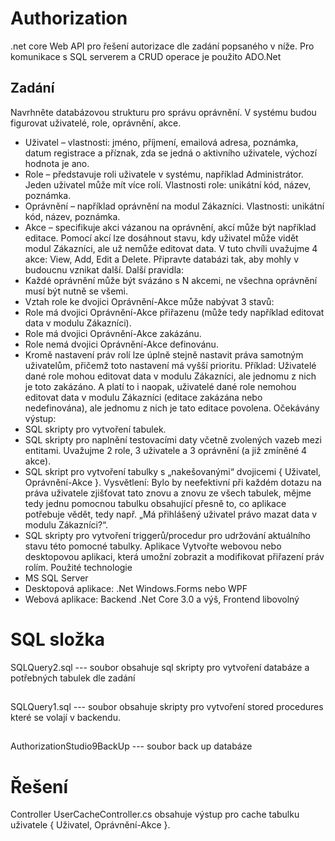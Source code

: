 # Authorization
.net core Web API pro řešení autorizace dle zadání popsaného v níže. Pro komunikace s SQL serverem a CRUD operace je použito ADO.Net

## Zadání
Navrhněte databázovou strukturu pro správu oprávnění. V systému budou figurovat uživatelé, role, oprávnění, akce.
- Uživatel – vlastnosti: jméno, příjmení, emailová adresa, poznámka, datum registrace a příznak, zda se jedná o aktivního uživatele, výchozí hodnota je ano.
- Role – představuje roli uživatele v systému, například Administrátor. Jeden uživatel může mít více rolí. Vlastnosti role: unikátní kód, název, poznámka.
- Oprávnění – například oprávnění na modul Zákazníci. Vlastnosti: unikátní kód, název, poznámka.
- Akce – specifikuje akci vázanou na oprávnění, akcí může být například editace. Pomocí akcí lze dosáhnout stavu, kdy uživatel může vidět modul Zákazníci, ale už nemůže editovat data. V tuto chvíli uvažujme 4 akce: View, Add, Edit a Delete. Připravte databázi tak, aby mohly v budoucnu vznikat další.
Další pravidla:
- Každé oprávnění může být svázáno s N akcemi, ne všechna oprávnění musí být nutně se všemi.
- Vztah role ke dvojici Oprávnění-Akce může nabývat 3 stavů:
- Role má dvojici Oprávnění-Akce přiřazenu (může tedy například editovat data v modulu Zákazníci).
- Role má dvojici Oprávnění-Akce zakázánu.
- Role nemá dvojici Oprávnění-Akce definovánu.
- Kromě nastavení práv rolí lze úplně stejně nastavit práva samotným uživatelům, přičemž toto nastavení má vyšší prioritu. Příklad: Uživatelé dané role mohou editovat data v modulu Zákazníci, ale jednomu z nich je toto zakázáno. A platí to i naopak, uživatelé dané role nemohou editovat data v modulu Zákazníci (editace zakázána nebo nedefinována), ale jednomu z nich je tato editace povolena.
Očekávány výstup:
- SQL skripty pro vytvoření tabulek.
- SQL skripty pro naplnění testovacími daty včetně zvolených vazeb mezi entitami. Uvažujme 2 role, 3 uživatele a 3 oprávnění (a již zmíněné 4 akce).
- SQL skript pro vytvoření tabulky s „nakešovanými“ dvojicemi { Uživatel, Oprávnění-Akce }. Vysvětlení: Bylo by neefektivní při každém dotazu na práva uživatele zjišťovat tato znovu a znovu ze všech tabulek, mějme tedy jednu pomocnou tabulku obsahující přesně to, co aplikace potřebuje vědět, tedy např. „Má přihlášený uživatel právo mazat data v modulu Zákazníci?“. 
- SQL skripty pro vytvoření triggerů/procedur pro udržování aktuálního stavu této pomocné tabulky.
Aplikace
Vytvořte webovou nebo desktopovou aplikaci, která umožní zobrazit a modifikovat přiřazení práv rolím.
Použité technologie
- MS SQL Server
- Desktopová aplikace: .Net Windows.Forms nebo WPF
- Webová aplikace: Backend .Net Core 3.0 a výš, Frontend libovolný

# SQL složka
SQLQuery2.sql --- soubor obsahuje sql skripty pro vytvoření databáze a potřebných tabulek dle zadání
##
SQLQuery1.sql --- soubor obsahuje skripty pro vytvoření stored procedures které se volají v backendu.
##
AuthorizationStudio9BackUp --- soubor back up databáze

# Řešení
Controller UserCacheController.cs obsahuje výstup pro cache tabulku uživatele { Uživatel, Oprávnění-Akce }. 
